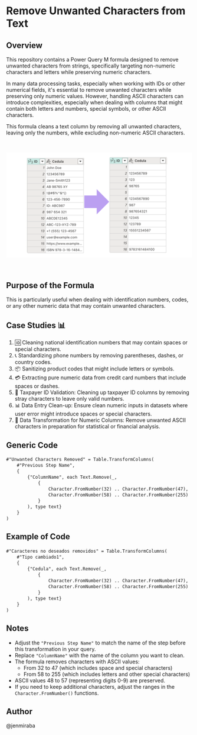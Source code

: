 # Remove Unwanted Characters from Text

## Overview

This repository contains a Power Query M formula designed to remove unwanted characters from strings, specifically targeting non-numeric characters and letters while preserving numeric characters.

In many data processing tasks, especially when working with IDs or other numerical fields, it's essential to remove unwanted characters while preserving only numeric values. However, handling ASCII characters can introduce complexities, especially when dealing with columns that might contain both letters and numbers, special symbols, or other ASCII characters.

This formula cleans a text column by removing all unwanted characters, leaving only the numbers, while excluding non-numeric ASCII characters.

&nbsp;

![Alternate image text](./Pictures/8.png)  

&nbsp;

## Purpose of the Formula

This is particularly useful when dealing with identification numbers, codes, or any other numeric data that may contain unwanted characters.

## Case Studies 📊

1. 🆔 Cleaning national identification numbers that may contain spaces or special characters.
2. 📞 Standardizing phone numbers by removing parentheses, dashes, or country codes.
3. 📦 Sanitizing product codes that might include letters or symbols.
4. 💳 Extracting pure numeric data from credit card numbers that include spaces or dashes.
5. 🧾 Taxpayer ID Validation: Cleaning up taxpayer ID columns by removing stray characters to leave only valid numbers.
6. 📊 Data Entry Clean-up: Ensure clean numeric inputs in datasets where user error might introduce spaces or special characters.
7. 🔢 Data Transformation for Numeric Columns: Remove unwanted ASCII characters in preparation for statistical or financial analysis.


## Generic Code

```
#"Unwanted Characters Removed" = Table.TransformColumns(
    #"Previous Step Name",
    {
        {"ColumnName", each Text.Remove(_, 
            {
                Character.FromNumber(32) .. Character.FromNumber(47),
                Character.FromNumber(58) .. Character.FromNumber(255)
            }
        ), type text}
    }
)
```

## Example of Code

```
#"Caracteres no deseados removidos" = Table.TransformColumns(
    #"Tipo cambiado1", 
    {
        {"Cedula", each Text.Remove(_, 
            {
                Character.FromNumber(32) .. Character.FromNumber(47),
                Character.FromNumber(58) .. Character.FromNumber(255)
            }
        ), type text}
    }
)
```

## Notes

- Adjust the `"Previous Step Name"` to match the name of the step before this transformation in your query.
- Replace `"ColumnName"` with the name of the column you want to clean.
- The formula removes characters with ASCII values:
  - From 32 to 47 (which includes space and special characters)
  - From 58 to 255 (which includes letters and other special characters)
- ASCII values 48 to 57 (representing digits 0-9) are preserved.
- If you need to keep additional characters, adjust the ranges in the `Character.FromNumber()` functions.

## Author
@jenmiraba
